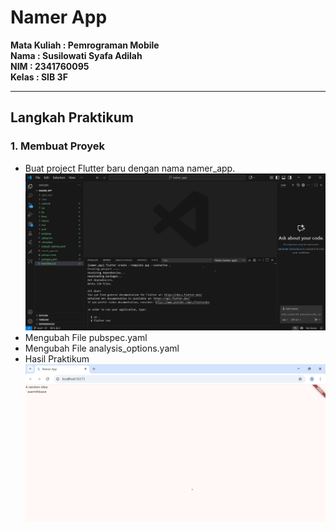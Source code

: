 # Namer App

**Mata Kuliah : Pemrograman Mobile**  
**Nama        : Susilowati Syafa Adilah**  
**NIM         : 2341760095**  
**Kelas       : SIB 3F**  

---

## Langkah Praktikum

### 1. Membuat Proyek
- Buat project Flutter baru dengan nama namer_app.  
![01](images/tp01.png)  
- Mengubah File pubspec.yaml
- Mengubah File analysis_options.yaml
- Hasil Praktikum
![01](images/tp02.png) 
